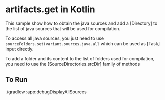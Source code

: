 # artifacts.get in Kotlin
This sample show how to obtain the java sources and add a [Directory] to the list of java sources
that will be used for compilation.

To access all java sources, you just need to use
`sourceFolders.set(variant.sources.java.all`
which can be used as [Task] input directly.

To add a folder and its content to the list of folders used for compilation, you need
to use the [SourceDirectories.srcDir] family of methods

## To Run
./gradlew :app:debugDisplayAllSources
